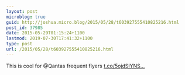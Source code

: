 ```yaml
---
layout: post
microblog: true
guid: http://joshua.micro.blog/2015/05/28/t603927555410825216.html
post_id: 37985
date: 2015-05-29T01:15:24+1100
lastmod: 2019-07-30T17:41:32+1100
type: post
url: /2015/05/28/t603927555410825216.html
---
```

This is cool for @Qantas frequent flyers [t.co/5ojdSlYNS...](http://t.co/5ojdSlYNSf)

